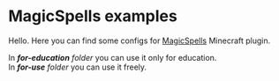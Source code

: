 # MagicSpells examples

Hello. Here you can find some configs for [MagicSpells](https://github.com/TheComputerGeek2/MagicSpells) Minecraft plugin.


In ***for-education*** *folder* you can use it only for education.  
In ***for-use*** *folder* you can use it freely.
